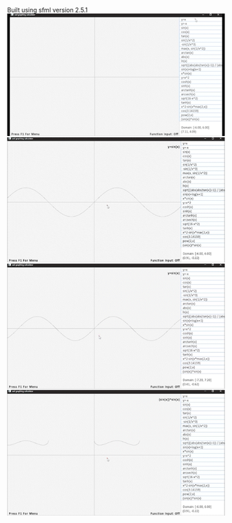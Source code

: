 Built using sfml version 2.5.1
![Sidebar](media/sidebar.gif)
![Zoom](media/zoom.gif)
![Pan](media/pan.gif)
![Input](media/input.gif)
